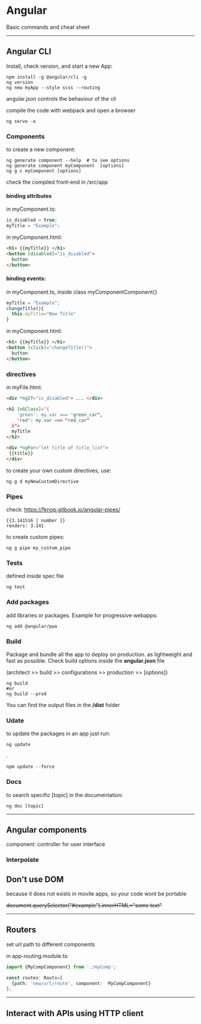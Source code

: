 # Angular
Basic commands and cheat sheet

***
## Angular CLI
Install, check version, and start a new App:

    npm install -g @angular/cli -g
    ng version  
    ng new myApp --style scss --routing


angular.json  controls the behaviour of the cli

compile the code with webpack and open a browser

    ng serve -o

### Components
to create a new component:

    ng generate component --help  # to see options
    ng generate component myComponent  [options]
    ng g c myComponent [options]

  check the compiled front-end in /src/app

#### binding attributes
in myComponent.ts:

```typescript
is_disabled = true;
myTitle = "Example";
```

in myComponent.html:

```html
<h1> {{myTitle}} </h1>
<button [disabled]="is_disabled">
  button
</button>
```

#### binding events:
in myComponent.ts, inside class myComponentComponent{}

```typescript
myTitle = "Example";
changeTitle(){
  this.myTitle="New Title"
}
```


in myComponent.html:

```html
<h1> {{myTitle}} </h1>
<button (click)="changeTitle()">
  button
</button>
```
### directives

in myFile.html:

```html
<div *ngIf="is_disabled"> ... </div>

<h2 [nGClass]="{
    'green': my.var === "green_car",
    'red': my.var === "red_car"
  }">
  myTitle
</h2>

<div *ngFor="let title of title_list">
 {{title}}
</div>
```

to create your own custom directives, use:

    ng g d myNewCustomDirective


### Pipes
check: https://fknop.gitbook.io/angular-pipes/

    {{3.141516 | number }}
    renders: 3.141

to create custom pipes:

    ng g pipe my_custom_pipe



### Tests
defined inside spec file


    ng test


### Add packages

add libraries or packages. Example for progressive webapps:

    ng add @angular/pwa


### Build
Package and bundle all the app to deploy on production. as lightweight and fast as possible.
Check build options inside the **angular.json** file

(architect >> build >> configurations >> production >> [options])

    ng build
    #or
    ng build --prod

You can find the output  files in the **/dist** folder

### Udate
to update the packages in an app just run:

    ng update

 .

    npm update --force

### Docs
to search specific [topic] in the documentation:

    ng doc [topic]

***
## Angular components
component: controller for user interface


### Interpolate




## Don't use DOM
because it does not exists in movile apps, so your code wont be portable

  ~~document.querySelector("#example").innerHTML="some text"~~

***
## Routers
set url path to different components

in app-routing.module.ts:

```typescript
import {MyCompComponent} from './myComp';

const routes: Routs=[
  {path: 'new/url/route', component:  MyCompComponent}
];

```

***
## Interact with APIs using HTTP client
